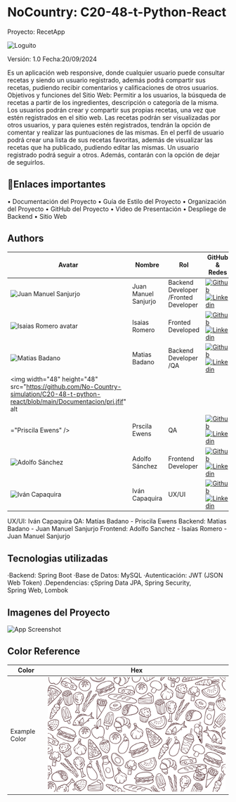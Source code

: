 

 # NoCountry: C20-48-t-Python-React

Proyecto: RecetApp

![Loguito](https://github.com/No-Country-simulation/C20-48-t-python-react/blob/main/Documentacion/logo2.jpg)

Versión: 1.0
Fecha:20/09/2024

Es un aplicación web responsive, donde cualquier usuario puede consultar recetas y siendo un usuario registrado, además podrá compartir sus recetas, pudiendo recibir comentarios y calificaciones de otros usuarios. ‌ Objetivos y funciones del Sitio Web: Permitir a los usuarios, la búsqueda de recetas a partir de los ingredientes, descripción o categoría de la misma. Los usuarios podrán crear y compartir sus propias recetas, una vez que estén registrados en el sitio web. Las recetas podrán ser visualizadas por otros usuarios, y para quienes estén registrados, tendrán la opción de comentar y realizar las puntuaciones de las mismas. En el perfil de usuario podrá crear una lista de sus recetas favoritas, además de visualizar las recetas que ha publicado, pudiendo editar las mismas. Un usuario registrado podrá seguir a otros. Además, contarán con la opción de dejar de seguirlos.






## 🔗Enlaces importantes

•	Documentación del Proyecto
•	Guía de Estilo del Proyecto
•	Organización del Proyecto
•	GitHub del Proyecto
•	Video de Presentación
•	Despliege de Backend
•	Sitio Web



## Authors
| Avatar                        | Nombre          | Rol                    | GitHub & Redes                                                                                                                                                                                          |
| ----------------------------- | --------------- | ---------------------- | ------------------------------------------------------------------------------------------------------------------------------------------------------------------------------------------------------- |
| <img width="48" height="48" src="https://github.com/No-Country-simulation/C20-48-t-python-react/blob/main/Documentacion/57844658.png" alt="Juan Manuel Sanjurjo" /> | Juan Manuel Sanjurjo   | Backend Developer  /Fronted Developer  | [![Github](https://skillicons.dev/icons?i=github)](https://github.com/JuanManuelSanjurjo) [![Linkedin](https://skillicons.dev/icons?i=linkedin)](https://www.linkedin.com)         |
| <img width="48" height="48" src="https://github.com/No-Country-simulation/C20-48-t-python-react/blob/main/Documentacion/isaias.jfif" alt="Isaias Romero avatar" /> | Isaias Romero| Fronted Developed                   | [![Github](https://skillicons.dev/icons?i=github)](https://github.com/Isa696) [![Linkedin](https://skillicons.dev/icons?i=linkedin)](https://www.linkedin.com/)   |
| <img width="48" height="48" src="https://github.com/No-Country-simulation/C20-48-t-python-react/blob/main/Documentacion/mati.jfif" alt="Matias Badano" /> | Matias Badano  | Backend Developer /QA    | [![Github](https://skillicons.dev/icons?i=github)](https://github.com/MatiasJB95) [![Linkedin](https://skillicons.dev/icons?i=linkedin)]([https://www.linkedin.com/in/matiasjb95/])           
| <img width="48" height="48" src="https://github.com/No-Country-simulation/C20-48-t-python-react/blob/main/Documentacion/pri.jfif" alt
="Priscila Ewens" /> | Prscila Ewens| QA    | [![Github](https://skillicons.dev/icons?i=github)](https://github.com/dafnepriscilaewens) [![Linkedin](https://skillicons.dev/icons?i=linkedin)](https://www.linkedin.com/)     |
| <img width="48" height="48" src="https://github.com/No-Country-simulation/C20-48-t-python-react/blob/main/Documentacion/Adolfo.jpg" alt="Adolfo Sánchez" /> | Adolfo Sánchez| Frontend Developer    | [![Github](https://skillicons.dev/icons?i=github)](https://github.com/Adolfsan99) [![Linkedin](https://skillicons.dev/icons?i=linkedin)](https://www.linkedin.com/in/adolfosanchezlopez)     |
| <img width="48" height="48" src="https://github.com/No-Country-simulation/C20-48-t-python-react/blob/main/Documentacion/Ivan.jpg" alt="Iván Capaquira" /> | Iván Capaquira| UX/UI    | [![Github](https://skillicons.dev/icons?i=github)](https://github.com/) [![Linkedin](https://skillicons.dev/icons?i=linkedin)](https://www.linkedin.com/in/)     |

UX/UI: Iván Capaquira
QA: Matías Badano - Priscila Ewens 
Backend: Matias Badano - Juan Manuel Sanjurjo
Frontend:  Adolfo Sanchez - Isaías Romero - Juan Manuel Sanjurjo




## Tecnologias utilizadas

·Backend: Spring Boot
·Base de Datos: MySQL
·Autenticación: JWT (JSON Web Token) 
.Dependencias: çSpring Data JPA, Spring Security,  
 Spring Web, Lombok


## Imagenes del Proyecto

![App Screenshot](https://github.com/No-Country-simulation/C20-48-t-python-react/blob/main/Documentacion/cap1.jpg)

## Color Reference

| Color             | Hex                                                                |
| ----------------- | ------------------------------------------------------------------ |
| Example Color | ![fond](FrontEnd/src/assets/fondoapp2.png) 
